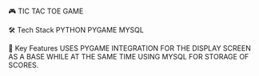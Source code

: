 🎮 TIC TAC TOE GAME

🛠️ Tech Stack
PYTHON
PYGAME
MYSQL

🔑 Key Features
USES PYGAME INTEGRATION FOR THE DISPLAY SCREEN AS A BASE WHILE AT THE SAME TIME USING MYSQL FOR STORAGE OF SCORES.
